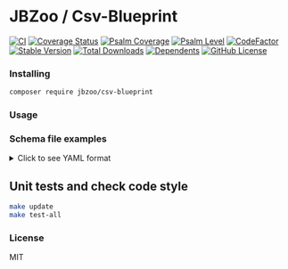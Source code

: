 # JBZoo / Csv-Blueprint

[![CI](https://github.com/JBZoo/Csv-Blueprint/actions/workflows/main.yml/badge.svg?branch=master)](https://github.com/JBZoo/Csv-Blueprint/actions/workflows/main.yml?query=branch%3Amaster)    [![Coverage Status](https://coveralls.io/repos/github/JBZoo/Csv-Blueprint/badge.svg?branch=master)](https://coveralls.io/github/JBZoo/Csv-Blueprint?branch=master)    [![Psalm Coverage](https://shepherd.dev/github/JBZoo/Csv-Blueprint/coverage.svg)](https://shepherd.dev/github/JBZoo/Csv-Blueprint)    [![Psalm Level](https://shepherd.dev/github/JBZoo/Csv-Blueprint/level.svg)](https://shepherd.dev/github/JBZoo/Csv-Blueprint)    [![CodeFactor](https://www.codefactor.io/repository/github/jbzoo/csv-blueprint/badge)](https://www.codefactor.io/repository/github/jbzoo/csv-blueprint/issues)    
[![Stable Version](https://poser.pugx.org/jbzoo/csv-blueprint/version)](https://packagist.org/packages/jbzoo/csv-blueprint/)    [![Total Downloads](https://poser.pugx.org/jbzoo/csv-blueprint/downloads)](https://packagist.org/packages/jbzoo/csv-blueprint/stats)    [![Dependents](https://poser.pugx.org/jbzoo/csv-blueprint/dependents)](https://packagist.org/packages/jbzoo/csv-blueprint/dependents?order_by=downloads)    [![GitHub License](https://img.shields.io/github/license/jbzoo/csv-blueprint)](https://github.com/JBZoo/Csv-Blueprint/blob/master/LICENSE)




### Installing

```sh
composer require jbzoo/csv-blueprint
```


### Usage


### Schema file examples

<details>
  <summary>Click to see YAML format</summary>

  ```yml
# It's a full example of the CSV schema file in YAML format.

csv_structure: # Here are default values. You can skip this section if you don't need to override the default values
  header: true                          # If the first row is a header. If true, name of each column is required
  delimiter: ,                          # Delimiter character in CSV file
  quote_char: \                         # Quote character in CSV file
  enclosure: "\""                       # Enclosure for each field in CSV file
  encoding: utf-8                       # Only utf-8, utf-16, utf-32 (Experimental)
  bom: false                            # If the file has a BOM (Byte Order Mark) at the beginning (Experimental)

columns:
  - name: "csv header name"
    description: "Lorem ipsum dolor sit amet, consectetur adipiscing elit."
    rules:
      allow_values: [ y, n, "" ]        # Strict set of values that are allowed
      date_format: Y-m-d                # See: https://www.php.net/manual/en/datetime.format.php
      exact_value: Some string          # Case-sensitive. Exact value for string in the column
      is_bool: true                     # true|false, Case-insensitive
      is_domain: true                   # Only domain name. Example: "example.com"
      is_email: true                    # Only email format. Example: "user@example.com"
      is_float: true                    # Check format only. Can be negative and positive. Dot as decimal separator
      is_int: true                      # Check format only. Can be negative and positive. Without any separators
      is_ip: true                       # Only IPv4. Example: "127.0.0.1"
      is_latitude: true                 # Can be integer or float. Example: 50.123456
      is_longitude: true                # Can be integer or float. Example: -89.123456
      is_url: true                      # Only URL format. Example: "https://example.com/page?query=string#anchor"
      is_uuid4: true                    # Only UUID4 format. Example: "550e8400-e29b-41d4-a716-446655440000"
      min: 10                           # Can be integer or float, negative and positive
      max: 100                          # Can be integer or float, negative and positive
      min_length: 1                     # Integer only. Min length of the string with spaces
      max_length: 10                    # Integer only. Max length of the string with spaces
      min_date: "2000-01-02"            # See examples https://www.php.net/manual/en/function.strtotime.php
      max_date: now                     # See examples https://www.php.net/manual/en/function.strtotime.php
      not_empty: true                   # Value is not empty string. Ignore spaces.
      only_capitalize: true             # String is only capitalized. Example: "Hello World"
      only_lowercase: true              # String is only lowercase. Example: "hello world"
      only_uppercase: true              # String is only capitalized. Example: "HELLO WORLD"
      only_trimed: true                 # Only trimed strings. Example: "Hello World" (not " Hello World ")
      precision: 2                      # Strict(!) number of digits after the decimal point
      regex: /^[\d]{2}$/                # Any valid regex pattern. See https://www.php.net/manual/en/reference.pcre.pattern.syntax.php
      cardinal_direction: true          # Valid cardinal direction. Examples: "N", "S", "NE", "SE", "none", ""
      usa_market_name: true             # Check if the value is a valid USA market name. Example: "New York, NY"

```

</details>



## Unit tests and check code style
```sh
make update
make test-all
```


### License

MIT
